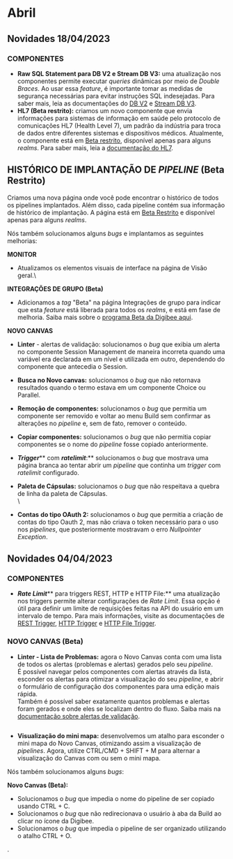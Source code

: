 # Abril

## Novidades 18/04/2023

### COMPONENTES <a href="#undefined" id="undefined"></a>

* **Raw SQL Statement para DB V2 e Stream DB V3:** uma atualização nos componentes permite executar _queries_ dinâmicas por meio de _Double Braces_. Ao usar essa _feature_, é importante tomar as medidas de segurança necessárias para evitar instruções SQL indesejadas. Para saber mais, leia as documentações do [DB V2](https://docs.digibee.com/documentation/v/pt-br/components/structured-data/db-v2) e [Stream DB V3](https://docs.digibee.com/documentation/v/pt-br/components/structured-data/stream-db-v3).
* **HL7 (Beta restrito):** criamos um novo componente que envia informações para sistemas de informação em saúde pelo protocolo de comunicações HL7 (Health Level 7), um padrão da indústria para troca de dados entre diferentes sistemas e dispositivos médicos. Atualmente, o componente está em [Beta restrito](https://docs.digibee.com/documentation/v/pt-br/geral/programa-beta#h\_d59e60e1bd), disponível apenas para alguns _realms_. Para saber mais, leia a [documentação do HL7](https://docs.digibee.com/documentation/v/pt-br/industry-solutions/hl7-beta).

## HISTÓRICO DE IMPLANTAÇÃO DE _PIPELINE_ (Beta Restrito) <a href="#undefined" id="undefined"></a>

Criamos uma nova página onde você pode encontrar o histórico de todos os pipelines implantados. Além disso, cada pipeline contém sua informação de histórico de implantação. A página está em [Beta Restrito](https://docs.digibee.com/documentation/v/pt-br/geral/programa-beta#h\_d59e60e1bd) e disponível apenas para alguns _realms_.









Nós também solucionamos alguns _bugs_ e implantamos as seguintes melhorias:

**MONITOR**

* Atualizamos os elementos visuais de interface na página de Visão geral.\


**INTEGRAÇÕES DE GRUPO (Beta)**

* Adicionamos a _tag_ "Beta" na página Integrações de grupo para indicar que esta _feature_ está liberada para todos os _realms_, e está em fase de melhoria. Saiba mais sobre o [programa Beta da Digibee aqui](https://docs.digibee.com/documentation/v/pt-br/geral/programa-beta).

**NOVO CANVAS**

* **Linter** - alertas de validação: solucionamos o _bug_ que exibia um alerta no componente Session Management de maneira incorreta quando uma variável era declarada em um nível e utilizada em outro, dependendo do componente que antecedia o Session.
* **Busca no Novo canvas:** solucionamos o _bug_ que não retornava resultados quando o termo estava em um componente Choice ou Parallel.
* **Remoção de componentes:** solucionamos o _bug_ que permitia um componente ser removido e voltar ao menu Build sem confirmar as alterações no _pipeline_ e, sem de fato, remover o conteúdo.
* **Copiar componentes:** solucionamos o _bug_ que não permitia copiar componentes se o nome do _pipeline_ fosse copiado anteriormente.
* _**Trigger**_** com **_**ratelimit**_**:** solucionamos o _bug_ que mostrava uma página branca ao tentar abrir um _pipeline_ que continha um _trigger_ com _ratelimit_ configurado.
* **Paleta de Cápsulas:** solucionamos o _bug_ que não respeitava a quebra de linha da paleta de Cápsulas.\
  \

* **Contas** **do tipo OAuth 2:** solucionamos o _bug_ que permitia a criação de contas do tipo Oauth 2, mas não criava o token necessário para o uso nos _pipelines_, que posteriormente mostravam o erro _Nullpointer Exception_.











## Novidades 04/04/2023

### COMPONENTES <a href="#undefined" id="undefined"></a>

* _**Rate Limit**_** para triggers REST, HTTP e HTTP File:** uma atualização nos triggers permite alterar configurações de _Rate Limit_. Essa opção é útil para definir um limite de requisições feitas na API do usuário em um intervalo de tempo. Para mais informações, visite as documentações de [REST Trigger](https://docs.digibee.com/documentation/v/pt-br/components/triggers/rest-trigger), [HTTP Trigger](https://docs.digibee.com/documentation/v/pt-br/components/triggers/http-trigger) e [HTTP File Trigger](https://docs.digibee.com/documentation/v/pt-br/components/triggers/http-file-trigger).

### NOVO CANVAS (Beta) <a href="#undefined" id="undefined"></a>

* **Linter - Lista de Problemas:** agora o Novo Canvas conta com uma lista de todos os alertas (problemas e alertas) gerados pelo seu _pipeline_.\
  É possível navegar pelos componentes com alertas através da lista, esconder os alertas para otimizar a visualização do seu _pipeline_, e abrir o formulário de configuração dos componentes para uma edição mais rápida.\
  Também é possível saber exatamente quantos problemas e alertas foram gerados e onde eles se localizam dentro do fluxo. Saiba mais na [documentação sobre alertas de validação](../../build/canvas/canvas-building-validation.md#h\_303cf6c6b1).

<figure><img src="https://lh6.googleusercontent.com/BQKwDs6aD3IdwdI_SIGTbCwdpXCA0VnbDUGyVdNsJoaWKjhFtndWuaTf459-MoCPu-JTL4EVgZ2rQzpT86SVnDnUUotMRx3CSo_Y15I3wF8F8TpNNtw8peae_jwqvKTPUXrPkIecAq60g_yYaX5XGYU" alt=""><figcaption></figcaption></figure>

* **Visualização do mini mapa:** desenvolvemos um atalho para esconder o mini mapa do Novo Canvas, otimizando assim a visualização de _pipelines_. Agora, utilize CTRL/CMD + SHIFT + M para alternar a visualização do Canvas com ou sem o mini mapa.









Nós também solucionamos alguns _bugs_:

**Novo Canvas (Beta):**

* Solucionamos o _bug_ que impedia o nome do pipeline de ser copiado usando CTRL + C.
* Solucionamos o _bug_ que não redirecionava o usuário à aba da Build ao clicar no ícone da Digibee.
* Solucionamos o _bug_ que impedia o pipeline de ser organizado utilizando o atalho CTRL + O.





.
